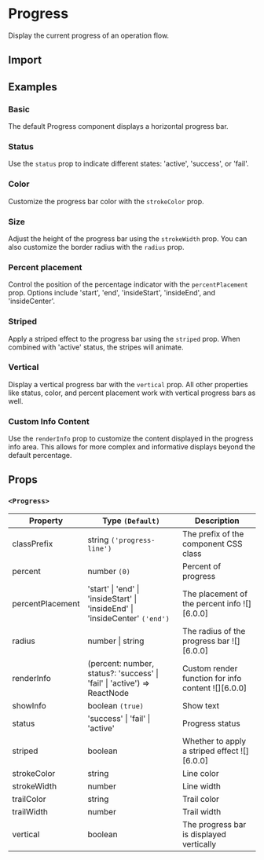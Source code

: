 # Progress

Display the current progress of an operation flow.

## Import

<!--{include:<import-guide>}-->

## Examples

### Basic

The default Progress component displays a horizontal progress bar.

<!--{include:`line.md`}-->

### Status

Use the `status` prop to indicate different states: 'active', 'success', or 'fail'.

<!--{include:`line-status.md`}-->

### Color

Customize the progress bar color with the `strokeColor` prop.

<!--{include:`line-stroke-color.md`}-->

### Size

Adjust the height of the progress bar using the `strokeWidth` prop. You can also customize the border radius with the `radius` prop.

<!--{include:`line-stroke-width.md`}-->

### Percent placement

Control the position of the percentage indicator with the `percentPlacement` prop. Options include 'start', 'end', 'insideStart', 'insideEnd', and 'insideCenter'.

<!--{include:`line-percent-position.md`}-->

### Striped

Apply a striped effect to the progress bar using the `striped` prop. When combined with 'active' status, the stripes will animate.

<!--{include:`line-striped.md`}-->

### Vertical

Display a vertical progress bar with the `vertical` prop. All other properties like status, color, and percent placement work with vertical progress bars as well.

<!--{include:`line-vertical.md`}-->

### Custom Info Content

Use the `renderInfo` prop to customize the content displayed in the progress info area. This allows for more complex and informative displays beyond the default percentage.

<!--{include:`line-render-info.md`}-->

## Props

### `<Progress>`

| Property         | Type `(Default)`                                                             | Description                                        |
| ---------------- | ---------------------------------------------------------------------------- | -------------------------------------------------- |
| classPrefix      | string `('progress-line')`                                                   | The prefix of the component CSS class              |
| percent          | number `(0)`                                                                 | Percent of progress                                |
| percentPlacement | 'start' \| 'end' \| 'insideStart' \| 'insideEnd' \| 'insideCenter' `('end')` | The placement of the percent info ![][6.0.0]       |
| radius           | number \| string                                                             | The radius of the progress bar ![][6.0.0]          |
| renderInfo       | (percent: number, status?: 'success' \| 'fail' \| 'active') => ReactNode     | Custom render function for info content ![][6.0.0] |
| showInfo         | boolean `(true)`                                                             | Show text                                          |
| status           | 'success' \| 'fail' \| 'active'                                              | Progress status                                    |
| striped          | boolean                                                                      | Whether to apply a striped effect ![][6.0.0]       |
| strokeColor      | string                                                                       | Line color                                         |
| strokeWidth      | number                                                                       | Line width                                         |
| trailColor       | string                                                                       | Trail color                                        |
| trailWidth       | number                                                                       | Trail width                                        |
| vertical         | boolean                                                                      | The progress bar is displayed vertically           |
